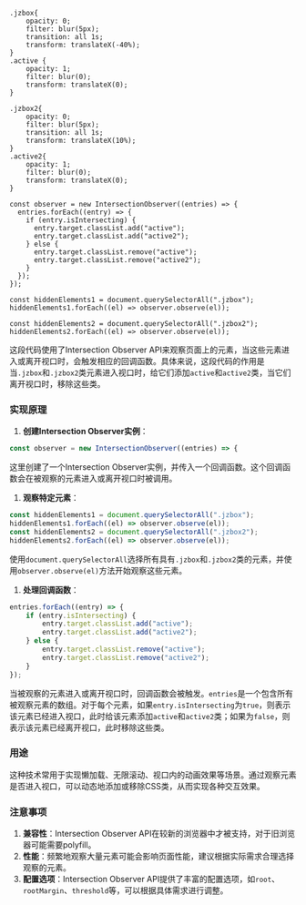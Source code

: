 ```
.jzbox{
    opacity: 0;
    filter: blur(5px);
    transition: all 1s;
    transform: translateX(-40%);
}
.active {
    opacity: 1;
    filter: blur(0);
    transform: translateX(0);
}

.jzbox2{
    opacity: 0;
    filter: blur(5px);
    transition: all 1s;
    transform: translateX(10%);
}
.active2{
    opacity: 1;
    filter: blur(0);
    transform: translateX(0);
}
```

```arkts
const observer = new IntersectionObserver((entries) => {
  entries.forEach((entry) => {
    if (entry.isIntersecting) {
      entry.target.classList.add("active");
      entry.target.classList.add("active2");
    } else {
      entry.target.classList.remove("active");
      entry.target.classList.remove("active2");
    }
  });
});

const hiddenElements1 = document.querySelectorAll(".jzbox");
hiddenElements1.forEach((el) => observer.observe(el));

const hiddenElements2 = document.querySelectorAll(".jzbox2");
hiddenElements2.forEach((el) => observer.observe(el));
```
这段代码使用了Intersection Observer API来观察页面上的元素，当这些元素进入或离开视口时，会触发相应的回调函数。具体来说，这段代码的作用是当`.jzbox`和`.jzbox2`类元素进入视口时，给它们添加`active`和`active2`类，当它们离开视口时，移除这些类。
### 实现原理

1. **创建Intersection Observer实例**：
```javascript
const observer = new IntersectionObserver((entries) => {
```
这里创建了一个Intersection Observer实例，并传入一个回调函数。这个回调函数会在被观察的元素进入或离开视口时被调用。

1. **观察特定元素**：
```javascript
const hiddenElements1 = document.querySelectorAll(".jzbox");
hiddenElements1.forEach((el) => observer.observe(el));
const hiddenElements2 = document.querySelectorAll(".jzbox2");
hiddenElements2.forEach((el) => observer.observe(el));
```
使用`document.querySelectorAll`选择所有具有`.jzbox`和`.jzbox2`类的元素，并使用`observer.observe(el)`方法开始观察这些元素。

1. **处理回调函数**：
```javascript
entries.forEach((entry) => {
    if (entry.isIntersecting) {
        entry.target.classList.add("active");
        entry.target.classList.add("active2");
    } else {
        entry.target.classList.remove("active");
        entry.target.classList.remove("active2");
    }
});
```
当被观察的元素进入或离开视口时，回调函数会被触发。`entries`是一个包含所有被观察元素的数组。对于每个元素，如果`entry.isIntersecting`为`true`，则表示该元素已经进入视口，此时给该元素添加`active`和`active2`类；如果为`false`，则表示该元素已经离开视口，此时移除这些类。
### 用途
这种技术常用于实现懒加载、无限滚动、视口内的动画效果等场景。通过观察元素是否进入视口，可以动态地添加或移除CSS类，从而实现各种交互效果。
### 注意事项

1. **兼容性**：Intersection Observer API在较新的浏览器中才被支持，对于旧浏览器可能需要polyfill。
2. **性能**：频繁地观察大量元素可能会影响页面性能，建议根据实际需求合理选择观察的元素。
3. **配置选项**：Intersection Observer API提供了丰富的配置选项，如`root`、`rootMargin`、`threshold`等，可以根据具体需求进行调整。
